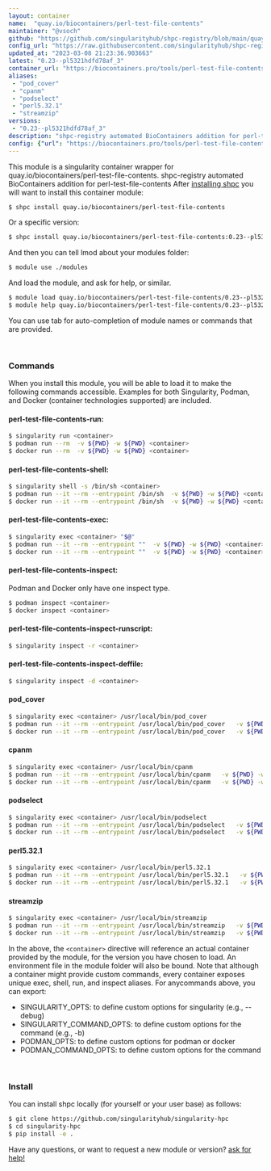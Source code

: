 ```yaml
---
layout: container
name:  "quay.io/biocontainers/perl-test-file-contents"
maintainer: "@vsoch"
github: "https://github.com/singularityhub/shpc-registry/blob/main/quay.io/biocontainers/perl-test-file-contents/container.yaml"
config_url: "https://raw.githubusercontent.com/singularityhub/shpc-registry/main/quay.io/biocontainers/perl-test-file-contents/container.yaml"
updated_at: "2023-03-08 21:23:36.903663"
latest: "0.23--pl5321hdfd78af_3"
container_url: "https://biocontainers.pro/tools/perl-test-file-contents"
aliases:
 - "pod_cover"
 - "cpanm"
 - "podselect"
 - "perl5.32.1"
 - "streamzip"
versions:
 - "0.23--pl5321hdfd78af_3"
description: "shpc-registry automated BioContainers addition for perl-test-file-contents"
config: {"url": "https://biocontainers.pro/tools/perl-test-file-contents", "maintainer": "@vsoch", "description": "shpc-registry automated BioContainers addition for perl-test-file-contents", "latest": {"0.23--pl5321hdfd78af_3": "sha256:ef7ae91a1f1ac3f2ff1ae610db74757cc96e94a0287188cd7b8a50d4eaa1731e"}, "tags": {"0.23--pl5321hdfd78af_3": "sha256:ef7ae91a1f1ac3f2ff1ae610db74757cc96e94a0287188cd7b8a50d4eaa1731e"}, "docker": "quay.io/biocontainers/perl-test-file-contents", "aliases": {"pod_cover": "/usr/local/bin/pod_cover", "cpanm": "/usr/local/bin/cpanm", "podselect": "/usr/local/bin/podselect", "perl5.32.1": "/usr/local/bin/perl5.32.1", "streamzip": "/usr/local/bin/streamzip"}}
---
```


This module is a singularity container wrapper for quay.io/biocontainers/perl-test-file-contents.
shpc-registry automated BioContainers addition for perl-test-file-contents
After [installing shpc](#install) you will want to install this container module:


```bash
$ shpc install quay.io/biocontainers/perl-test-file-contents
```

Or a specific version:

```bash
$ shpc install quay.io/biocontainers/perl-test-file-contents:0.23--pl5321hdfd78af_3
```

And then you can tell lmod about your modules folder:

```bash
$ module use ./modules
```

And load the module, and ask for help, or similar.

```bash
$ module load quay.io/biocontainers/perl-test-file-contents/0.23--pl5321hdfd78af_3
$ module help quay.io/biocontainers/perl-test-file-contents/0.23--pl5321hdfd78af_3
```

You can use tab for auto-completion of module names or commands that are provided.

<br>

### Commands

When you install this module, you will be able to load it to make the following commands accessible.
Examples for both Singularity, Podman, and Docker (container technologies supported) are included.

#### perl-test-file-contents-run:

```bash
$ singularity run <container>
$ podman run --rm  -v ${PWD} -w ${PWD} <container>
$ docker run --rm  -v ${PWD} -w ${PWD} <container>
```

#### perl-test-file-contents-shell:

```bash
$ singularity shell -s /bin/sh <container>
$ podman run --it --rm --entrypoint /bin/sh  -v ${PWD} -w ${PWD} <container>
$ docker run --it --rm --entrypoint /bin/sh  -v ${PWD} -w ${PWD} <container>
```

#### perl-test-file-contents-exec:

```bash
$ singularity exec <container> "$@"
$ podman run --it --rm --entrypoint ""  -v ${PWD} -w ${PWD} <container> "$@"
$ docker run --it --rm --entrypoint ""  -v ${PWD} -w ${PWD} <container> "$@"
```

#### perl-test-file-contents-inspect:

Podman and Docker only have one inspect type.

```bash
$ podman inspect <container>
$ docker inspect <container>
```

#### perl-test-file-contents-inspect-runscript:

```bash
$ singularity inspect -r <container>
```

#### perl-test-file-contents-inspect-deffile:

```bash
$ singularity inspect -d <container>
```


#### pod_cover

```bash
$ singularity exec <container> /usr/local/bin/pod_cover
$ podman run --it --rm --entrypoint /usr/local/bin/pod_cover   -v ${PWD} -w ${PWD} <container> -c " $@"
$ docker run --it --rm --entrypoint /usr/local/bin/pod_cover   -v ${PWD} -w ${PWD} <container> -c " $@"
```


#### cpanm

```bash
$ singularity exec <container> /usr/local/bin/cpanm
$ podman run --it --rm --entrypoint /usr/local/bin/cpanm   -v ${PWD} -w ${PWD} <container> -c " $@"
$ docker run --it --rm --entrypoint /usr/local/bin/cpanm   -v ${PWD} -w ${PWD} <container> -c " $@"
```


#### podselect

```bash
$ singularity exec <container> /usr/local/bin/podselect
$ podman run --it --rm --entrypoint /usr/local/bin/podselect   -v ${PWD} -w ${PWD} <container> -c " $@"
$ docker run --it --rm --entrypoint /usr/local/bin/podselect   -v ${PWD} -w ${PWD} <container> -c " $@"
```


#### perl5.32.1

```bash
$ singularity exec <container> /usr/local/bin/perl5.32.1
$ podman run --it --rm --entrypoint /usr/local/bin/perl5.32.1   -v ${PWD} -w ${PWD} <container> -c " $@"
$ docker run --it --rm --entrypoint /usr/local/bin/perl5.32.1   -v ${PWD} -w ${PWD} <container> -c " $@"
```


#### streamzip

```bash
$ singularity exec <container> /usr/local/bin/streamzip
$ podman run --it --rm --entrypoint /usr/local/bin/streamzip   -v ${PWD} -w ${PWD} <container> -c " $@"
$ docker run --it --rm --entrypoint /usr/local/bin/streamzip   -v ${PWD} -w ${PWD} <container> -c " $@"
```



In the above, the `<container>` directive will reference an actual container provided
by the module, for the version you have chosen to load. An environment file in the
module folder will also be bound. Note that although a container
might provide custom commands, every container exposes unique exec, shell, run, and
inspect aliases. For anycommands above, you can export:

 - SINGULARITY_OPTS: to define custom options for singularity (e.g., --debug)
 - SINGULARITY_COMMAND_OPTS: to define custom options for the command (e.g., -b)
 - PODMAN_OPTS: to define custom options for podman or docker
 - PODMAN_COMMAND_OPTS: to define custom options for the command

<br>

### Install

You can install shpc locally (for yourself or your user base) as follows:

```bash
$ git clone https://github.com/singularityhub/singularity-hpc
$ cd singularity-hpc
$ pip install -e .
```

Have any questions, or want to request a new module or version? [ask for help!](https://github.com/singularityhub/singularity-hpc/issues)